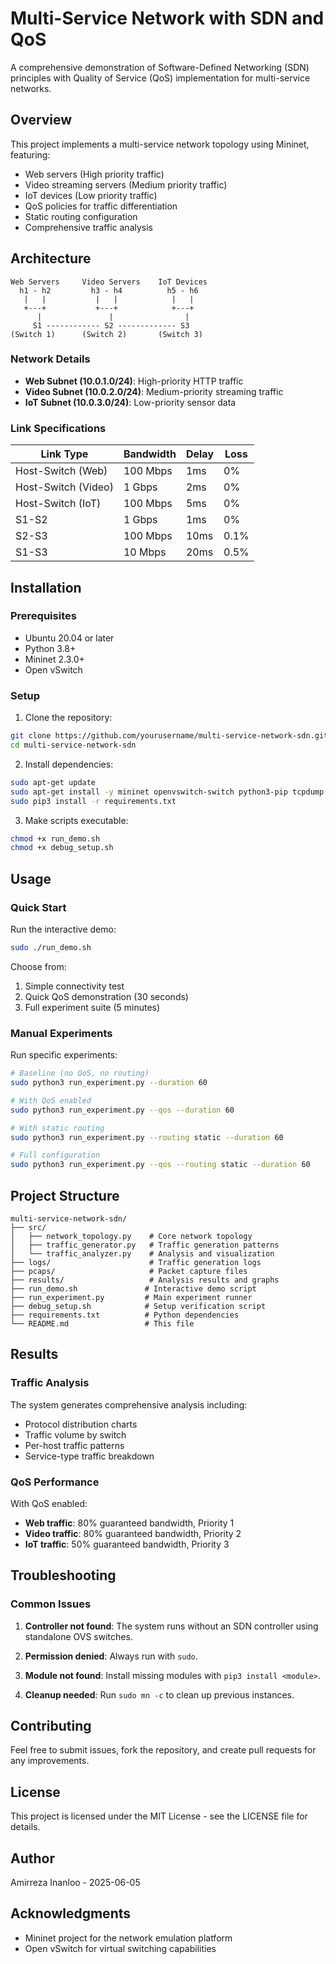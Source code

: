 # Multi-Service Network with SDN and QoS

A comprehensive demonstration of Software-Defined Networking (SDN) principles with Quality of Service (QoS) implementation for multi-service networks.

## Overview

This project implements a multi-service network topology using Mininet, featuring:
- Web servers (High priority traffic)
- Video streaming servers (Medium priority traffic)
- IoT devices (Low priority traffic)
- QoS policies for traffic differentiation
- Static routing configuration
- Comprehensive traffic analysis

## Architecture

    Web Servers     Video Servers    IoT Devices
      h1 - h2         h3 - h4          h5 - h6
       |   |           |   |            |   |
       +---+           +---+            +---+
          |               |                |
         S1 ------------ S2 ------------- S3
    (Switch 1)      (Switch 2)       (Switch 3)


### Network Details

- **Web Subnet (10.0.1.0/24)**: High-priority HTTP traffic
- **Video Subnet (10.0.2.0/24)**: Medium-priority streaming traffic
- **IoT Subnet (10.0.3.0/24)**: Low-priority sensor data

### Link Specifications

| Link Type | Bandwidth | Delay | Loss |
|-----------|-----------|-------|------|
| Host-Switch (Web) | 100 Mbps | 1ms | 0% |
| Host-Switch (Video) | 1 Gbps | 2ms | 0% |
| Host-Switch (IoT) | 100 Mbps | 5ms | 0% |
| S1-S2 | 1 Gbps | 1ms | 0% |
| S2-S3 | 100 Mbps | 10ms | 0.1% |
| S1-S3 | 10 Mbps | 20ms | 0.5% |

## Installation

### Prerequisites

- Ubuntu 20.04 or later
- Python 3.8+
- Mininet 2.3.0+
- Open vSwitch

### Setup

1. Clone the repository:
```bash
git clone https://github.com/yourusername/multi-service-network-sdn.git
cd multi-service-network-sdn
```

2. Install dependencies:
```bash
sudo apt-get update
sudo apt-get install -y mininet openvswitch-switch python3-pip tcpdump iperf wireshark
sudo pip3 install -r requirements.txt
```

3. Make scripts executable:
```bash
chmod +x run_demo.sh
chmod +x debug_setup.sh
```

## Usage

### Quick Start

Run the interactive demo:
```bash
sudo ./run_demo.sh
```

Choose from:
1. Simple connectivity test
2. Quick QoS demonstration (30 seconds)
3. Full experiment suite (5 minutes)

### Manual Experiments

Run specific experiments:
```bash
# Baseline (no QoS, no routing)
sudo python3 run_experiment.py --duration 60

# With QoS enabled
sudo python3 run_experiment.py --qos --duration 60

# With static routing
sudo python3 run_experiment.py --routing static --duration 60

# Full configuration
sudo python3 run_experiment.py --qos --routing static --duration 60
```

## Project Structure
```
multi-service-network-sdn/
├── src/
│   ├── network_topology.py    # Core network topology
│   ├── traffic_generator.py   # Traffic generation patterns
│   └── traffic_analyzer.py    # Analysis and visualization
├── logs/                      # Traffic generation logs
├── pcaps/                     # Packet capture files
├── results/                   # Analysis results and graphs
├── run_demo.sh               # Interactive demo script
├── run_experiment.py         # Main experiment runner
├── debug_setup.sh            # Setup verification script
├── requirements.txt          # Python dependencies
└── README.md                 # This file
```


## Results

### Traffic Analysis

The system generates comprehensive analysis including:
- Protocol distribution charts
- Traffic volume by switch
- Per-host traffic patterns
- Service-type traffic breakdown

### QoS Performance

With QoS enabled:
- **Web traffic**: 80% guaranteed bandwidth, Priority 1
- **Video traffic**: 80% guaranteed bandwidth, Priority 2
- **IoT traffic**: 50% guaranteed bandwidth, Priority 3

## Troubleshooting

### Common Issues

1. **Controller not found**: The system runs without an SDN controller using standalone OVS switches.

2. **Permission denied**: Always run with `sudo`.

3. **Module not found**: Install missing modules with `pip3 install <module>`.

4. **Cleanup needed**: Run `sudo mn -c` to clean up previous instances.

## Contributing

Feel free to submit issues, fork the repository, and create pull requests for any improvements.

## License

This project is licensed under the MIT License - see the LICENSE file for details.

## Author

Amirreza Inanloo - 2025-06-05

## Acknowledgments

- Mininet project for the network emulation platform
- Open vSwitch for virtual switching capabilities
